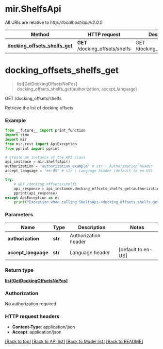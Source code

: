 # mir.ShelfsApi

All URIs are relative to *http://localhost/api/v2.0.0*

Method | HTTP request | Description
------------- | ------------- | -------------
[**docking_offsets_shelfs_get**](ShelfsApi.md#docking_offsets_shelfs_get) | **GET** /docking_offsets/shelfs | GET /docking_offsets/shelfs


# **docking_offsets_shelfs_get**
> list[GetDockingOffsetsNoPos] docking_offsets_shelfs_get(authorization, accept_language)

GET /docking_offsets/shelfs

Retrieve the list of docking offsets

### Example
```python
from __future__ import print_function
import time
import mir
from mir.rest import ApiException
from pprint import pprint

# create an instance of the API class
api_instance = mir.ShelfsApi()
authorization = 'authorization_example' # str | Authorization header
accept_language = 'en-US' # str | Language header (default to en-US)

try:
    # GET /docking_offsets/shelfs
    api_response = api_instance.docking_offsets_shelfs_get(authorization, accept_language)
    pprint(api_response)
except ApiException as e:
    print("Exception when calling ShelfsApi->docking_offsets_shelfs_get: %s\n" % e)
```

### Parameters

Name | Type | Description  | Notes
------------- | ------------- | ------------- | -------------
 **authorization** | **str**| Authorization header | 
 **accept_language** | **str**| Language header | [default to en-US]

### Return type

[**list[GetDockingOffsetsNoPos]**](GetDockingOffsetsNoPos.md)

### Authorization

No authorization required

### HTTP request headers

 - **Content-Type**: application/json
 - **Accept**: application/json

[[Back to top]](#) [[Back to API list]](../README.md#documentation-for-api-endpoints) [[Back to Model list]](../README.md#documentation-for-models) [[Back to README]](../README.md)

